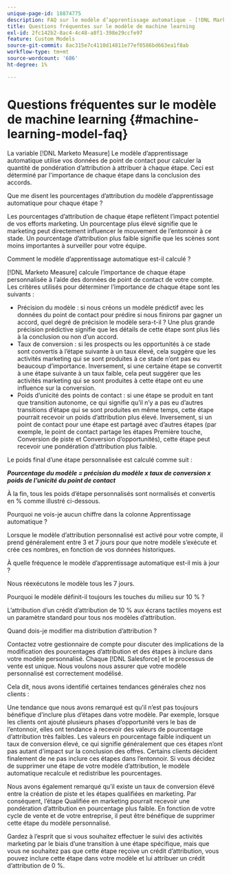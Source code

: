 ```yaml
---
unique-page-id: 18874775
description: FAQ sur le modèle d’apprentissage automatique - [!DNL Marketo Measure] - Documentation du produit
title: Questions fréquentes sur le modèle de machine learning
exl-id: 2fc142b2-8ac4-4c48-a8f1-398e29ccfe97
feature: Custom Models
source-git-commit: 8ac315e7c4110d14811e77ef0586bd663ea1f8ab
workflow-type: tm+mt
source-wordcount: '686'
ht-degree: 1%

---
```


# Questions fréquentes sur le modèle de machine learning {#machine-learning-model-faq}

La variable [!DNL Marketo Measure] Le modèle d’apprentissage automatique utilise vos données de point de contact pour calculer la quantité de pondération d’attribution à attribuer à chaque étape. Ceci est déterminé par l&#39;importance de chaque étape dans la conclusion des accords.

Que me disent les pourcentages d’attribution du modèle d’apprentissage automatique pour chaque étape ?

Les pourcentages d’attribution de chaque étape reflètent l’impact potentiel de vos efforts marketing. Un pourcentage plus élevé signifie que le marketing peut directement influencer le mouvement de l’entonnoir à ce stade. Un pourcentage d’attribution plus faible signifie que les scènes sont moins importantes à surveiller pour votre équipe.

Comment le modèle d’apprentissage automatique est-il calculé ?

[!DNL Marketo Measure] calcule l’importance de chaque étape personnalisée à l’aide des données de point de contact de votre compte. Les critères utilisés pour déterminer l’importance de chaque étape sont les suivants :

* Précision du modèle : si nous créons un modèle prédictif avec les données du point de contact pour prédire si nous finirons par gagner un accord, quel degré de précision le modèle sera-t-il ? Une plus grande précision prédictive signifie que les détails de cette étape sont plus liés à la conclusion ou non d’un accord.
* Taux de conversion : si les prospects ou les opportunités à ce stade sont convertis à l’étape suivante à un taux élevé, cela suggère que les activités marketing qui se sont produites à ce stade n’ont pas eu beaucoup d’importance. Inversement, si une certaine étape se convertit à une étape suivante à un taux faible, cela peut suggérer que les activités marketing qui se sont produites à cette étape ont eu une influence sur la conversion.
* Poids d’unicité des points de contact : si une étape se produit en tant que transition autonome, ce qui signifie qu’il n’y a pas eu d’autres transitions d’étape qui se sont produites en même temps, cette étape pourrait recevoir un poids d’attribution plus élevé. Inversement, si un point de contact pour une étape est partagé avec d’autres étapes (par exemple, le point de contact partage les étapes Première touche, Conversion de piste et Conversion d’opportunités), cette étape peut recevoir une pondération d’attribution plus faible.

Le poids final d’une étape personnalisée est calculé comme suit :

**_Pourcentage du modèle = précision du modèle x taux de conversion x poids de l’unicité du point de contact_**

À la fin, tous les poids d’étape personnalisés sont normalisés et convertis en % comme illustré ci-dessous.

Pourquoi ne vois-je aucun chiffre dans la colonne Apprentissage automatique ?

Lorsque le modèle d’attribution personnalisé est activé pour votre compte, il prend généralement entre 3 et 7 jours pour que notre modèle s’exécute et crée ces nombres, en fonction de vos données historiques.

À quelle fréquence le modèle d’apprentissage automatique est-il mis à jour ?

Nous réexécutons le modèle tous les 7 jours.

Pourquoi le modèle définit-il toujours les touches du milieu sur 10 % ?

L’attribution d’un crédit d’attribution de 10 % aux écrans tactiles moyens est un paramètre standard pour tous nos modèles d’attribution.

Quand dois-je modifier ma distribution d’attribution ?

Contactez votre gestionnaire de compte pour discuter des implications de la modification des pourcentages d’attribution et des étapes à inclure dans votre modèle personnalisé. Chaque [!DNL Salesforce] et le processus de vente est unique. Nous voulons nous assurer que votre modèle personnalisé est correctement modélisé.

Cela dit, nous avons identifié certaines tendances générales chez nos clients :

Une tendance que nous avons remarqué est qu’il n’est pas toujours bénéfique d’inclure plus d’étapes dans votre modèle. Par exemple, lorsque les clients ont ajouté plusieurs phases d’opportunité vers le bas de l’entonnoir, elles ont tendance à recevoir des valeurs de pourcentage d’attribution très faibles. Les valeurs en pourcentage faible indiquent un taux de conversion élevé, ce qui signifie généralement que ces étapes n’ont pas autant d’impact sur la conclusion des offres. Certains clients décident finalement de ne pas inclure ces étapes dans l’entonnoir. Si vous décidez de supprimer une étape de votre modèle d’attribution, le modèle automatique recalcule et redistribue les pourcentages.

Nous avons également remarqué qu’il existe un taux de conversion élevé entre la création de piste et les étapes qualifiées en marketing. Par conséquent, l’étape Qualifiée en marketing pourrait recevoir une pondération d’attribution en pourcentage plus faible. En fonction de votre cycle de vente et de votre entreprise, il peut être bénéfique de supprimer cette étape du modèle personnalisé.

Gardez à l’esprit que si vous souhaitez effectuer le suivi des activités marketing par le biais d’une transition à une étape spécifique, mais que vous ne souhaitez pas que cette étape reçoive un crédit d’attribution, vous pouvez inclure cette étape dans votre modèle et lui attribuer un crédit d’attribution de 0 %.
